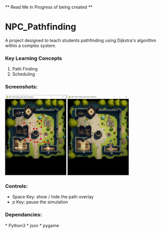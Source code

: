 ** Read Me in Progress of being created **
<div>
 <h1>NPC_Pathfinding</h1>
 <p>A project designed to teach students pathfinding using Dijkstra's algorithm within a complex system.</p>
</div>

<div>
 <h3>Key Learning Concepts</h3>
 <ol>
  <li>Path Finding</li>
  <li>Scheduling</li>
 </ol> 
</div>

<div>
 <h3>Screenshots:</h3>
 <p></p>
 <img src="https://github.com/paceart1-Teaching-and-Demonstration/NPC_Pathfinding/blob/main/Demo/image_1.PNG" alt="demo image 1" width="200"/>
 <img src="https://github.com/paceart1-Teaching-and-Demonstration/NPC_Pathfinding/blob/main/Demo/image_2.PNG" alt="demo image 2" width="200"/>
</div>

<div>
 <h3>Controls:</h3>
 <ul>
  <li>Space Key: show / hide the path overlay</li>
  <li>p Key: pause the simulation</li> 
 </ul>
</div>

<div>
 <h3>Dependancies:</h3>
  * Python3
  * json
  * pygame
</div>

